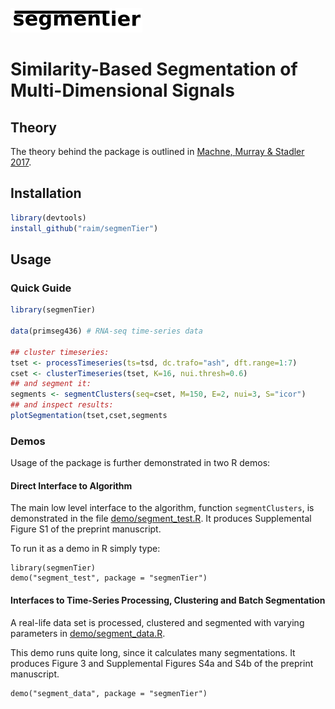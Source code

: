 ![segmenTier](doc/logo.png) 

# Similarity-Based Segmentation of Multi-Dimensional Signals

## Theory

The theory behind the package is outlined in
[Machne, Murray & Stadler 2017](http://www.nature.com/articles/s41598-017-12401-8).

## Installation

```R
library(devtools)
install_github("raim/segmenTier")
```

## Usage

### Quick Guide

```R
library(segmenTier)

data(primseg436) # RNA-seq time-series data

## cluster timeseries:
tset <- processTimeseries(ts=tsd, dc.trafo="ash", dft.range=1:7)
cset <- clusterTimeseries(tset, K=16, nui.thresh=0.6)
## and segment it:
segments <- segmentClusters(seq=cset, M=150, E=2, nui=3, S="icor")
## and inspect results:
plotSegmentation(tset,cset,segments
```

### Demos

Usage of the package is further demonstrated in two R demos:

#### Direct Interface to Algorithm

The main low level interface to the algorithm, function `segmentClusters`,
is demonstrated in the file [demo/segment_test.R](demo/segment_test.R). 
It produces Supplemental Figure S1 of the preprint 
manuscript.

To run it as a demo in R simply type:
```
library(segmenTier)
demo("segment_test", package = "segmenTier")
```

#### Interfaces to Time-Series Processing, Clustering and Batch Segmentation 

A real-life data set is processed, clustered and 
segmented with varying parameters in 
[demo/segment_data.R](demo/segment_data.R).

This demo runs quite long, since it calculates many 
segmentations. It produces Figure 3 and Supplemental Figures
S4a and S4b of the preprint manuscript.

```
demo("segment_data", package = "segmenTier")
```

